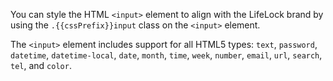 You can style the HTML `<input>` element to align with the LifeLock brand by using the `.{{cssPrefix}}input` class on the `<input>` element.

The `<input>` element includes support for all HTML5 types: `text`, `password`, `datetime`, `datetime-local`, `date`, `month`, `time`, `week`, `number`, `email`, `url`, `search`, `tel`, and `color`.
